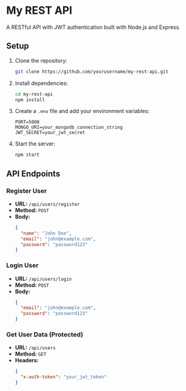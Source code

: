 # My REST API

A RESTful API with JWT authentication built with Node.js and Express.

## Setup

1. Clone the repository:
   ```bash
   git clone https://github.com/yourusername/my-rest-api.git
   ```

2. Install dependencies:
   ```bash
   cd my-rest-api
   npm install
   ```

3. Create a `.env` file and add your environment variables:
   ```
   PORT=5000
   MONGO_URI=your_mongodb_connection_string
   JWT_SECRET=your_jwt_secret
   ```

4. Start the server:
   ```bash
   npm start
   ```

## API Endpoints

### Register User

- **URL:** `/api/users/register`
- **Method:** `POST`
- **Body:**
  ```json
  {
    "name": "John Doe",
    "email": "john@example.com",
    "password": "password123"
  }
  ```

### Login User

- **URL:** `/api/users/login`
- **Method:** `POST`
- **Body:**
  ```json
  {
    "email": "john@example.com",
    "password": "password123"
  }
  ```

### Get User Data (Protected)

- **URL:** `/api/users`
- **Method:** `GET`
- **Headers:**
  ```json
  {
    "x-auth-token": "your_jwt_token"
  }
  ```
